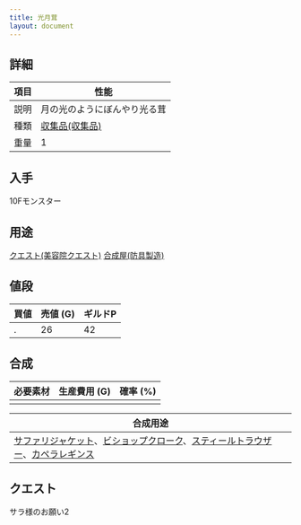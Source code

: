 ```yaml
---
title: 光月茸
layout: document
---
```

## 詳細


|項目|性能|
|---|---|
|説明|月の光のようにぼんやり光る茸|
|種類|[収集品(収集品)](収集品(収集品))|
|重量|1|

## 入手

10Fモンスター

## 用途

[クエスト(美容院クエスト)](クエスト(美容院クエスト))
[合成屋(防具製造)](合成屋(防具製造))

## 値段


|買値|売値 (G)|ギルドP|
|---|---|---|
|.|26|42|

## 合成


|必要素材|生産費用 (G)|確率 (%)|
|---|---|---|
||||


|合成用途|
|---|
|[サファリジャケット](サファリジャケット)、[ビショップクローク](ビショップクローク)、[スティールトラウザー](スティールトラウザー)、[カペラレギンス](カペラレギンス)|

## クエスト

サラ様のお願い2
